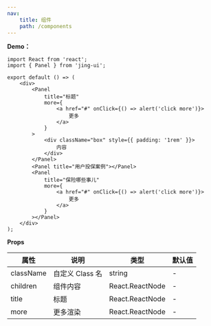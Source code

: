 ```yaml
---
nav:
    title: 组件
    path: /components
---
```


<!-- ## Tag -->

**Demo：**

```tsx
import React from 'react';
import { Panel } from 'jing-ui';

export default () => (
    <div>
        <Panel
            title="标题"
            more={
                <a href="#" onClick={() => alert('click more')}>
                    更多
                </a>
            }
        >
            <div className="box" style={{ padding: '1rem' }}>
                内容
            </div>
        </Panel>
        <Panel title="用户投保案例"></Panel>
        <Panel
            title="保险哪些事儿"
            more={
                <a href="#" onClick={() => alert('click more')}>
                    更多
                </a>
            }
        ></Panel>
    </div>
);
```

**Props**

| 属性      | 说明            | 类型            | 默认值 |
| --------- | --------------- | --------------- | ------ |
| className | 自定义 Class 名 | string          | -      |
| children  | 组件内容        | React.ReactNode | -      |
| title     | 标题            | React.ReactNode | -      |
| more      | 更多渲染        | React.ReactNode | -      |
